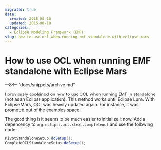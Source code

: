 ```yaml
---
migrated: true
date:
  created: 2015-08-18
  updated: 2015-08-18
categories:
  - Eclipse Modeling Framework (EMF)
slug: how-to-use-ocl-when-running-emf-standalone-with-eclipse-mars
---
```


# How to use OCL when running EMF standalone with Eclipse Mars

--8<-- "docs/snippets/archive.md"

I previously explained on [how to use OCL when running EMF in standalone](../2012/how-to-use-ocl-when-running-emf-standalone.md) (not as an Eclipse application).
This method works until Eclipse Luna.
With Eclipse Mars, OCL was heavily updated again.
For instance, it was promoted out of the examples space.

The good thing is it seems to be much easier to initialize it now.
Add a dependency to `org.eclipse.ocl.xtext.completeocl` and use the following code:

```java
PivotStandaloneSetup.doSetup();
CompleteOCLStandaloneSetup.doSetup();
```
